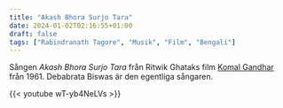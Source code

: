 ```yaml
---
title: "Akash Bhora Surjo Tara"
date: 2024-01-02T02:16:55+01:00
draft: false
tags: ["Rabindranath Tagore", "Musik", "Film", "Bengali"]
---
```


Sången *Akash Bhora Surjo Tara* från Ritwik Ghataks film [Komal Gandhar](https://en.wikipedia.org/wiki/Komal_Gandhar) från 1961. Debabrata Biswas är den egentliga sångaren.

{{< youtube wT-yb4NeLVs >}} 
